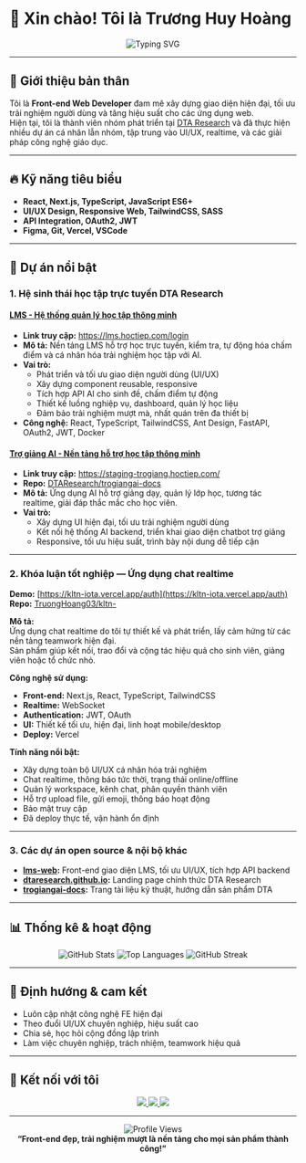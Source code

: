 # 👋 Xin chào! Tôi là Trương Huy Hoàng

<div align="center">
  <img src="https://readme-typing-svg.herokuapp.com?font=Fira+Code&pause=1000&color=2196F3&center=true&vCenter=true&width=435&lines=Front-end+Web+Developer;FE+Specialist+at+DTA+Research;React+%7C+TypeScript+%7C+UI+Lover" alt="Typing SVG" />
</div>

---

## 🚀 Giới thiệu bản thân

Tôi là **Front-end Web Developer** đam mê xây dựng giao diện hiện đại, tối ưu trải nghiệm người dùng và tăng hiệu suất cho các ứng dụng web.  
Hiện tại, tôi là thành viên nhóm phát triển tại [DTA Research](https://github.com/DTAResearch) và đã thực hiện nhiều dự án cá nhân lẫn nhóm, tập trung vào UI/UX, realtime, và các giải pháp công nghệ giáo dục.

---

## 🔥 Kỹ năng tiêu biểu

- **React, Next.js, TypeScript, JavaScript ES6+**
- **UI/UX Design, Responsive Web, TailwindCSS, SASS**
- **API Integration, OAuth2, JWT**
- **Figma, Git, Vercel, VSCode**

---

## 📌 Dự án nổi bật

### 1. Hệ sinh thái học tập trực tuyến DTA Research

#### [LMS - Hệ thống quản lý học tập thông minh](https://lms.hoctiep.com/login)
- **Link truy cập:** https://lms.hoctiep.com/login
- **Mô tả:** Nền tảng LMS hỗ trợ học trực tuyến, kiểm tra, tự động hóa chấm điểm và cá nhân hóa trải nghiệm học tập với AI.
- **Vai trò:**  
  - Phát triển và tối ưu giao diện người dùng (UI/UX)
  - Xây dựng component reusable, responsive  
  - Tích hợp API AI cho sinh đề, chấm điểm tự động  
  - Thiết kế luồng nghiệp vụ, dashboard, quản lý học liệu  
  - Đảm bảo trải nghiệm mượt mà, nhất quán trên đa thiết bị
- **Công nghệ:** React, TypeScript, TailwindCSS, Ant Design, FastAPI, OAuth2, JWT, Docker

#### [Trợ giảng AI - Nền tảng hỗ trợ học tập thông minh](https://staging-trogiang.hoctiep.com/)
- **Link truy cập:** https://staging-trogiang.hoctiep.com/
- **Repo:** [DTAResearch/trogiangai-docs](https://github.com/DTAResearch/trogiangai-docs)
- **Mô tả:** Ứng dụng AI hỗ trợ giảng dạy, quản lý lớp học, tương tác realtime, giải đáp thắc mắc cho học viên.
- **Vai trò:**  
  - Xây dựng UI hiện đại, tối ưu trải nghiệm người dùng  
  - Kết nối hệ thống AI backend, triển khai giao diện chatbot trợ giảng  
  - Responsive, tối ưu hiệu suất, trình bày nội dung dễ tiếp cận

---

### 2. Khóa luận tốt nghiệp — Ứng dụng chat realtime  
**Demo:** [https://kltn-iota.vercel.app/auth](https://kltn-iota.vercel.app/auth)  
**Repo:** [TruongHoang03/kltn-](https://github.com/TruongHoang03/kltn-)

**Mô tả:**  
Ứng dụng chat realtime do tôi tự thiết kế và phát triển, lấy cảm hứng từ các nền tảng teamwork hiện đại.  
Sản phẩm giúp kết nối, trao đổi và cộng tác hiệu quả cho sinh viên, giảng viên hoặc tổ chức nhỏ.

**Công nghệ sử dụng:**  
- **Front-end:** Next.js, React, TypeScript, TailwindCSS  
- **Realtime:** WebSocket  
- **Authentication:** JWT, OAuth  
- **UI:** Thiết kế tối ưu, hiện đại, linh hoạt mobile/desktop  
- **Deploy:** Vercel

**Tính năng nổi bật:**  
- Xây dựng toàn bộ UI/UX cá nhân hóa trải nghiệm  
- Chat realtime, thông báo tức thời, trạng thái online/offline  
- Quản lý workspace, kênh chat, phân quyền thành viên  
- Hỗ trợ upload file, gửi emoji, thông báo hoạt động  
- Bảo mật truy cập  
- Đã deploy thực tế, vận hành ổn định

---

### 3. Các dự án open source & nội bộ khác

- **[lms-web](https://github.com/DTAResearch/lms-web):** Front-end giao diện LMS, tối ưu UI/UX, tích hợp API backend
- **[dtaresearch.github.io](https://github.com/DTAResearch/dtaresearch.github.io):** Landing page chính thức DTA Research  
- **[trogiangai-docs](https://github.com/DTAResearch/trogiangai-docs):** Trang tài liệu kỹ thuật, hướng dẫn sản phẩm DTA

---

## 📊 Thống kê & hoạt động

<div align="center">
  <img src="https://github-readme-stats.vercel.app/api?username=TruongHoang03&show_icons=true&theme=tokyonight&hide_border=true&count_private=true" alt="GitHub Stats" />
  <img src="https://github-readme-stats.vercel.app/api/top-langs/?username=TruongHoang03&layout=compact&theme=tokyonight&hide_border=true" alt="Top Languages" />
  <img src="https://github-readme-streak-stats.herokuapp.com/?user=TruongHoang03&theme=tokyonight&hide_border=true" alt="GitHub Streak" />
</div>

---

## 🎯 Định hướng & cam kết

- Luôn cập nhật công nghệ FE hiện đại
- Theo đuổi UI/UX chuyên nghiệp, hiệu suất cao
- Chia sẻ, học hỏi cộng đồng lập trình
- Làm việc chuyên nghiệp, trách nhiệm, teamwork hiệu quả

---

## 🤝 Kết nối với tôi

<div align="center">
  <a href="https://linkedin.com/in/truonghoang03">
    <img src="https://img.shields.io/badge/LinkedIn-0077B5?style=for-the-badge&logo=linkedin&logoColor=white" />
  </a>
  <a href="mailto:truonghoang03@example.com">
    <img src="https://img.shields.io/badge/Email-D14836?style=for-the-badge&logo=gmail&logoColor=white" />
  </a>
  <a href="https://github.com/TruongHoang03">
    <img src="https://img.shields.io/badge/GitHub-100000?style=for-the-badge&logo=github&logoColor=white" />
  </a>
</div>

---

<div align="center">
  <img src="https://komarev.com/ghpvc/?username=TruongHoang03&color=blueviolet&style=flat-square&label=Profile+Views" alt="Profile Views" />
  <br>
  <b>“Front-end đẹp, trải nghiệm mượt là nền tảng cho mọi sản phẩm thành công!”</b>
</div>
